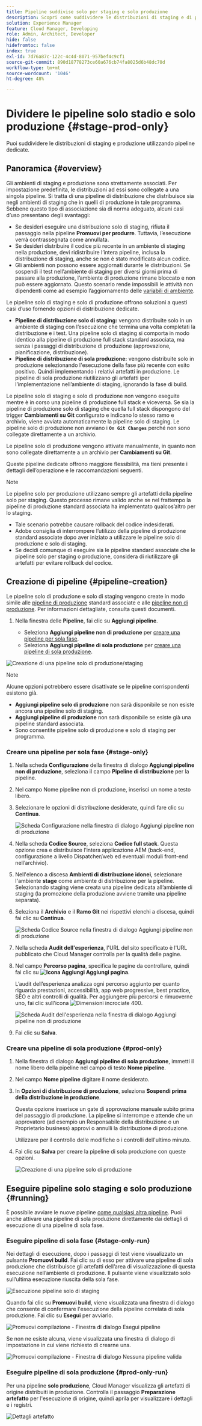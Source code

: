 ```yaml
---
title: Pipeline suddivise solo per staging e solo produzione
description: Scopri come suddividere le distribuzioni di staging e di produzione utilizzando pipeline dedicate.
solution: Experience Manager
feature: Cloud Manager, Developing
role: Admin, Architect, Developer
hide: false
hidefromtoc: false
index: true
exl-id: 7d76a87c-122c-4c4d-8071-957bef4c9cf1
source-git-commit: 890d18778273ce60a676cb74fa8025d6b48dc70d
workflow-type: tm+mt
source-wordcount: '1046'
ht-degree: 48%

---
```


# Dividere le pipeline solo stadio e solo produzione {#stage-prod-only}

<!-- REMOVED AS PER CQDOC-23086 ON OCTOBER 3, 2025:
badge: label="Beta" type="Positive" url="/help/implementing/cloud-manager/release-notes/current.md#staging-production-only-pipelines" -->

Puoi suddividere le distribuzioni di staging e produzione utilizzando pipeline dedicate.

## Panoramica {#overview}

Gli ambienti di staging e produzione sono strettamente associati. Per impostazione predefinita, le distribuzioni ad essi sono collegate a una singola pipeline. Si tratta di una pipeline di distribuzione che distribuisce sia negli ambienti di staging che in quelli di produzione in tale programma. Sebbene questo tipo di associazione sia di norma adeguato, alcuni casi d’uso presentano degli svantaggi:

* Se desideri eseguire una distribuzione solo di staging, rifiuta il passaggio nella pipeline **Promuovi per produrre**. Tuttavia, l’esecuzione verrà contrassegnata come annullata.
* Se desideri distribuire il codice più recente in un ambiente di staging nella produzione, devi ridistribuire l’intera pipeline, inclusa la distribuzione di staging, anche se non è stato modificato alcun codice.
* Gli ambienti non possono essere aggiornati durante le distribuzioni. Se sospendi il test nell’ambiente di staging per diversi giorni prima di passare alla produzione, l’ambiente di produzione rimane bloccato e non può essere aggiornato. Questo scenario rende impossibili le attività non dipendenti come ad esempio l’aggiornamento delle [variabili di ambiente](/help/implementing/cloud-manager/environment-variables.md).

Le pipeline solo di staging e solo di produzione offrono soluzioni a questi casi d’uso fornendo opzioni di distribuzione dedicate.

* **Pipeline di distribuzione solo di staging:** vengono distribuite solo in un ambiente di staging con l’esecuzione che termina una volta completati la distribuzione e i test. Una pipeline solo di staging si comporta in modo identico alla pipeline di produzione full stack standard associata, ma senza i passaggi di distribuzione di produzione (approvazione, pianificazione, distribuzione).
* **Pipeline di distribuzione di sola produzione:** vengono distribuite solo in produzione selezionando l&#39;esecuzione della fase più recente con esito positivo. Quindi implementando i relativi artefatti in produzione. Le pipeline di sola produzione riutilizzano gli artefatti iper l’implementazione nell’ambiente di staging, ignorando la fase di build.

Le pipeline solo di staging e solo di produzione non vengono eseguite mentre è in corso una pipeline di produzione full stack e viceversa. Se sia la pipeline di produzione solo di staging che quella full stack dispongono del trigger **Cambiamenti su Git** configurato e indicano lo stesso ramo e archivio, viene avviata automaticamente la pipeline solo di staging. Le pipeline solo di produzione non avviano i **`On Git Changes`** perché non sono collegate direttamente a un archivio.

Le pipeline solo di produzione vengono attivate manualmente, in quanto non sono collegate direttamente a un archivio per **Cambiamenti su Git**.

Queste pipeline dedicate offrono maggiore flessibilità, ma tieni presente i dettagli dell’operazione e le raccomandazioni seguenti.

>[!NOTE]
>
>Le pipeline solo per produzione utilizzano sempre gli artefatti della pipeline solo per staging. Questo processo rimane valido anche se nel frattempo la pipeline di produzione standard associata ha implementato qualcos’altro per lo staging.
>
>* Tale scenario potrebbe causare rollback del codice indesiderati.
>* Adobe consiglia di interrompere l’utilizzo della pipeline di produzione standard associate dopo aver iniziato a utilizzare le pipeline solo di produzione e solo di staging.
>* Se decidi comunque di eseguire sia le pipeline standard associate che le pipeline solo per staging o produzione, considera di riutilizzare gli artefatti per evitare rollback del codice.

## Creazione di pipeline {#pipeline-creation}

Le pipeline solo di produzione e solo di staging vengono create in modo simile alle [pipeline di produzione](/help/implementing/cloud-manager/configuring-pipelines/configuring-production-pipelines.md) standard associate e alle [pipeline non di produzione](/help/implementing/cloud-manager/configuring-pipelines/configuring-non-production-pipelines.md). Per informazioni dettagliate, consulta questi documenti.

1. Nella finestra delle **Pipeline**, fai clic su **Aggiungi pipeline**.

   * Seleziona **Aggiungi pipeline non di produzione** per [creare una pipeline per sola fase](#stage-only).
   * Seleziona **Aggiungi pipeline di sola produzione** per [creare una pipeline di sola produzione](#prod-only).

![Creazione di una pipeline solo di produzione/staging](/help/implementing/cloud-manager/configuring-pipelines/assets/prod-stage-pipeline.png)

>[!NOTE]
>
>Alcune opzioni potrebbero essere disattivate se le pipeline corrispondenti esistono già.
>
>* **Aggiungi pipeline solo di produzione** non sarà disponibile se non esiste ancora una pipeline solo di staging.
>* **Aggiungi pipeline di produzione** non sarà disponibile se esiste già una pipeline standard associata.
>* Sono consentite pipeline solo di produzione e solo di staging per programma.

### Creare una pipeline per sola fase {#stage-only}

1. Nella scheda **Configurazione** della finestra di dialogo **Aggiungi pipeline non di produzione**, seleziona il campo **Pipeline di distribuzione** per la pipeline.
1. Nel campo Nome pipeline non di produzione, inserisci un nome a testo libero.
1. Selezionare le opzioni di distribuzione desiderate, quindi fare clic su **Continua**.

   ![Scheda Configurazione nella finestra di dialogo Aggiungi pipeline non di produzione](/help/implementing/cloud-manager/configuring-pipelines/assets/add-non-prod-pipeline-1.png)

1. Nella scheda **Codice Source**, seleziona **Codice full stack**. Questa opzione crea e distribuisce l’intera applicazione AEM (back-end, configurazione a livello Dispatcher/web ed eventuali moduli front-end nell’archivio).

1. Nell&#39;elenco a discesa **Ambienti di distribuzione idonei**, selezionare l&#39;ambiente **stage** come ambiente di distribuzione per la pipeline. Selezionando staging viene creata una pipeline dedicata all’ambiente di staging (la promozione della produzione avviene tramite una pipeline separata).

1. Seleziona il **Archivio** e il **Ramo Git** nei rispettivi elenchi a discesa, quindi fai clic su **Continua**.

   ![Scheda Codice Source nella finestra di dialogo Aggiungi pipeline non di produzione](/help/implementing/cloud-manager/configuring-pipelines/assets/add-non-prod-pipeline-2.png)

1. Nella scheda **Audit dell&#39;esperienza**, l&#39;URL del sito specificato è l&#39;URL pubblicato che Cloud Manager controlla per la qualità delle pagine.

1. Nel campo **Percorso pagina**, specifica le pagine da controllare, quindi fai clic su **![Icona Aggiungi](https://spectrum.adobe.com/static/icons/workflow_18/Smock_Add_18_N.svg) Aggiungi pagina**.

   L’audit dell’esperienza analizza ogni percorso aggiunto per quanto riguarda prestazioni, accessibilità, app web progressive, best practice, SEO e altri controlli di qualità. Per aggiungere più percorsi e rimuoverne uno, fai clic sull&#39;icona ![Dimensioni incrociate 400](https://spectrum.adobe.com/static/icons/ui_18/CrossSize400.svg).

   ![Scheda Audit dell&#39;esperienza nella finestra di dialogo Aggiungi pipeline non di produzione](/help/implementing/cloud-manager/configuring-pipelines/assets/add-non-prod-pipeline-3.png)

1. Fai clic su **Salva**.


### Creare una pipeline di sola produzione {#prod-only}

1. Nella finestra di dialogo **Aggiungi pipeline di sola produzione**, immetti il nome libero della pipeline nel campo di testo **Nome pipeline**.
1. Nel campo **Nome pipeline** digitare il nome desiderato.
1. In **Opzioni di distribuzione di produzione**, seleziona **Sospendi prima della distribuzione in produzione**.

   Questa opzione inserisce un gate di approvazione manuale subito prima del passaggio di produzione. La pipeline si interrompe e attende che un approvatore (ad esempio un Responsabile della distribuzione o un Proprietario business) approvi o annulli la distribuzione di produzione.

   Utilizzare per il controllo delle modifiche o i controlli dell&#39;ultimo minuto.

1. Fai clic su **Salva** per creare la pipeline di sola produzione con queste opzioni.

   ![Creazione di una pipeline solo di produzione](/help/implementing/cloud-manager/configuring-pipelines/assets/add-production-only-pipeline.png)

## Eseguire pipeline solo staging e solo produzione {#running}

È possibile avviare le nuove pipeline [come qualsiasi altra pipeline](/help/implementing/cloud-manager/configuring-pipelines/managing-pipelines.md#running-pipelines). Puoi anche attivare una pipeline di sola produzione direttamente dai dettagli di esecuzione di una pipeline di sola fase.

<!-- * Stage-only and prod-only pipelines offer a new [emergency mode](#emergency-mode) to skip testing.
Prod-only pipeline run can be triggered directly from the execution details of a [stage-only pipeline](#stage-only-run).


### Emergency Mode {#emergency-mode}

When starting production-only and staging-online pipelines, you are prompted to confirm the start and how it starts.

* **Normal Mode** is a standard run and includes stage testing steps.
* **Emergency Mode** skips stage testing steps.

![Emergency Mode](/help/assets/configure-pipelines/emergency-mode.png) -->

### Eseguire pipeline di sola fase {#stage-only-run}

Nei dettagli di esecuzione, dopo i passaggi di test viene visualizzato un pulsante **Promuovi build**. Fai clic su di esso per attivare una pipeline di sola produzione che distribuisce gli artefatti dell’area di visualizzazione di questa esecuzione nell’ambiente di produzione. Il pulsante viene visualizzato solo sull’ultima esecuzione riuscita della sola fase.

![Esecuzione pipeline solo di staging](/help/implementing/cloud-manager/configuring-pipelines/assets/stage-only-pipelines-run.png)

Quando fai clic su **Promuovi build**, viene visualizzata una finestra di dialogo che consente di confermare l&#39;esecuzione della pipeline correlata di sola produzione. Fai clic su **Esegui** per avviarlo.

![Promuovi compilazione - Finestra di dialogo Esegui pipeline](/help/implementing/cloud-manager/configuring-pipelines/assets/promote-build-run.png)

Se non ne esiste alcuna, viene visualizzata una finestra di dialogo di impostazione in cui viene richiesto di crearne una.

![Promuovi compilazione - Finestra di dialogo Nessuna pipeline valida](/help/implementing/cloud-manager/configuring-pipelines/assets/promote-build-no-valid-pipeline.png)


### Eseguire pipeline di sola produzione {#prod-only-run}

Per una pipeline **solo produzione**, Cloud Manager visualizza gli artefatti di origine distribuiti in produzione. Controlla il passaggio **Preparazione artefatto** per l&#39;esecuzione di origine, quindi aprila per visualizzare i dettagli e i registri.


![Dettagli artefatto](/help/implementing/cloud-manager/configuring-pipelines/assets/prod-only-pipelines-run.png)
